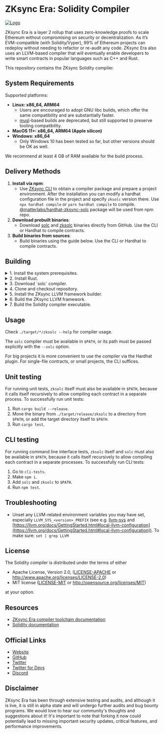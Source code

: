 # ZKsync Era: Solidity Compiler

[![Logo](eraLogo.svg)](https://zksync.io/)

ZKsync Era is a layer 2 rollup that uses zero-knowledge proofs to scale Ethereum without compromising on security
or decentralization. As it’s EVM-compatible (with Solidity/Vyper), 99% of Ethereum projects can redeploy without
needing to refactor or re-audit any code. ZKsync Era also uses an LLVM-based compiler that will eventually enable
developers to write smart contracts in popular languages such as C++ and Rust.

This repository contains the ZKsync Solidity compiler.

## System Requirements

Supported platforms:
- **Linux: x86_64, ARM64**
   * Users are encouraged to adopt GNU libc builds, which offer the same compatibility and are substantially faster.
   * [musl](https://musl.libc.org)-based builds are deprecated, but still supported to preserve tooling compatibility. 
- **MacOS 11+: x86_64, ARM64 (Apple silicon)**
- **Windows: x86_64**
   * Only Windows 10 has been tested so far, but other versions should be OK as well.

We recommend at least 4 GB of RAM available for the build process.

## Delivery Methods

1. **Install via npm**:
   - Use [ZKsync CLI](https://docs.zksync.io/build/tooling/zksync-cli/) to obtain a compiler package and prepare a project environment. After the installation you can modify a hardhat configuration file in the project and specify `zksolc` version there. Use `npx hardhat compile` or `yarn hardhat compile` to compile. [@matterlabs/hardhat-zksync-solc](https://docs.zksync.io/build/tooling/hardhat/getting-started) package will be used from npm repo.
2. **Download prebuilt binaries**:
   - Download [solc](https://github.com/matter-labs/era-solidity/releases) and [zksolc](https://github.com/matter-labs/zksolc-bin) binaries directly from GitHub. Use the CLI or Hardhat to compile contracts.
3. **Build binaries from sources**:
   - Build binaries using the guide below. Use the CLI or Hardhat to compile contracts.

## Building

<details>
<summary>1. Install the system prerequisites.</summary>

   * Linux (Debian):

      Install the following packages:
      ```shell
      apt install cmake ninja-build curl git libssl-dev pkg-config clang lld
      ```

      > Additionally install `musl-tools` if you are building for the `x86_64-unknown-linux-musl` or `aarch64-unknown-linux-musl` targets.
   * Linux (Arch):

      Install the following packages:
      ```shell
      pacman -Syu which cmake ninja curl git pkg-config clang lld
      ```
   * MacOS:

      * Install the [HomeBrew](https://brew.sh) package manager.
      * Install the following packages:

         ```shell
         brew install cmake ninja coreutils
         ```

      * Install your choice of a recent LLVM/[Clang](https://clang.llvm.org) compiler, e.g. via [Xcode](https://developer.apple.com/xcode/), [Apple’s Command Line Tools](https://developer.apple.com/library/archive/technotes/tn2339/_index.html), or your preferred package manager.
</details>

<details>
<summary>2. Install Rust.</summary>

   * Follow the latest [official instructions](https://www.rust-lang.org/tools/install):
      ```shell
      curl --proto '=https' --tlsv1.2 -sSf https://sh.rustup.rs | sh
      . ${HOME}/.cargo/env
      ```

      > Currently we are not pinned to any specific version of Rust, so just install the latest stable build for your   platform.

   * If you would like to use `musl` binaries on Linux, install the target for your platform:

      For `x86_64`:
      ```shell
      rustup target add x86_64-unknown-linux-musl
      ```

      For `arm64(aarch64)`:
      ```shell
      rustup target add aarch64-unknown-linux-musl
      ```
</details>

<details>
<summary>3. Download `solc` compiler.</summary>

   [Download a version](https://github.com/ethereum/solc-bin) of [the solc compiler](https://docs.soliditylang.org/en/v0.8.21/) compiler.

   > If it is not named exactly `solc` and in your `$PATH`, see the `--solc` option below.

</details>

<details>
<summary>4. Clone and checkout repository.</summary>

   Use the following commands to clone and checkout the ZKsync Solidity compiler repository:
   ```shell
   git clone https://github.com/matter-labs/era-compiler-solidity.git
   cd era-compiler-solidity
   git checkout <ref>
   ```

   > Replace `<ref>` with the tag, branch, or commit you want to build or skip this step to use default branch of the repository.

</details>

<details>
<summary>5. Install the ZKsync LLVM framework builder.</summary>

   * Install the builder using `cargo`:
      ```shell
      cargo install compiler-llvm-builder
      ```

      > The builder is not the ZKsync LLVM framework itself, but a tool that clones its repository and runs a sequence of build commands. By default it is installed in `~/.cargo/bin/`, which is recommended to be added to your `$PATH`.

</details>

<details>
<summary>6. Build the ZKsync LLVM framework.</summary>

   * Clone and build the ZKsync LLVM framework using the `zksync-llvm` tool:
      ```shell
      zksync-llvm clone
      zksync-llvm build
      ```

      The build artifacts will end up in the `./target-llvm/target-final/` directory.
      You may set the `LLVM_SYS_170_PREFIX` shell variable to the absolute path to that directory to use this build as a compiler dependency.
      If built with the `--enable-tests` option, test tools will be in the `./target-llvm/build-final/` directory, along   with copies of the build artifacts. For all supported build options, run `zksync-llvm build --help`.

      > If you need a specific branch of ZKsync LLVM framework, change it in the `LLVM.lock` file at the root of the repository.

   * If you are building on Linux for distribution  targeting `x86_64-unknown-linux-musl` or `aarch64-unknown-linux-musl`, use the following commands:
      ```shell
      zksync-llvm clone --target-env musl
      zksync-llvm build --target-env musl
      ```

   > You could use `--use-ccache` option to speed up the build process if you have [ccache](https://ccache.dev) installed. For more information and available build options, run `zksync-llvm build --help`.

</details>

<details>
<summary>7. Build the Solidity compiler executable.</summary>


```shell
cargo build --release
```

   * On Linux with musl:

      For `x86_64`:
      ```shell
      cargo build --release --target x86_64-unknown-linux-musl
      ```

      For `ARM64 (aarch64)`:
      ```shell
      cargo build --release --target aarch64-unknown-linux-musl
      ```

      > The resulting binary will be in the `./target/release/zksolc` directory. For `*-musl` targets, the binary will be in the `./target/x86_64-unknown-linux-musl/release/zksolc` or `./target/aarch64-unknown-linux-musl/release/zksolc` directory.

</details>

## Usage

Check `./target/*/zksolc --help` for compiler usage.

The `solc` compiler must be available in `$PATH`, or its path must be passed explicitly with the `--solc` option.

For big projects it is more convenient to use the compiler via the Hardhat plugin. For single-file contracts, or small
projects, the CLI suffices.

## Unit testing

For running unit tests, `zksolc` itself must also be available in `$PATH`, because it calls itself recursively to allow
compiling each contract in a separate process. To successfully run unit tests:

1. Run `cargo build --release`.
2. Move the binary from `./target/release/zksolc` to a directory from `$PATH`, or add the target directory itself to `$PATH`.
3. Run `cargo test`.

## CLI testing

For running command line interface tests, `zksolc` itself and `solc` must also be available in `$PATH`, because it calls itself recursively to allow compiling each contract in a separate processes. To successfully run CLI tests:

1. Go to `cli-tests`.
2. Make `npm i`.
3. Add `solc` and `zksolc` to `$PATH`.
4. Run `npm test`.

## Troubleshooting

- Unset any LLVM-related environment variables you may have set, especially `LLVM_SYS_<version>_PREFIX` (see e.g. [llvm-sys](https://crates.io/crates/llvm-sys) and [https://llvm.org/docs/GettingStarted.html#local-llvm-configuration](https://llvm.org/docs/GettingStarted.html#local-llvm-configuration)). To make sure: `set | grep LLVM`

## License

The Solidity compiler is distributed under the terms of either

- Apache License, Version 2.0, ([LICENSE-APACHE](LICENSE-APACHE) or <http://www.apache.org/licenses/LICENSE-2.0>)
- MIT license ([LICENSE-MIT](LICENSE-MIT) or <http://opensource.org/licenses/MIT>)

at your option.

## Resources

- [ZKsync Era compiler toolchain documentation](https://docs.zksync.io/zk-stack/components/compiler/toolchain)
- [Solidity documentation](https://docs.soliditylang.org/en/latest/)

## Official Links

- [Website](https://zksync.io/)
- [GitHub](https://github.com/matter-labs)
- [Twitter](https://twitter.com/zksync)
- [Twitter for Devs](https://twitter.com/ZKsyncDevs)
- [Discord](https://join.zksync.dev/)

## Disclaimer

ZKsync Era has been through extensive testing and audits, and although it is live, it is still in alpha state and
will undergo further audits and bug bounty programs. We would love to hear our community's thoughts and suggestions
about it!
It's important to note that forking it now could potentially lead to missing important
security updates, critical features, and performance improvements.
